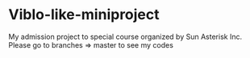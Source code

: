 # Viblo-like-miniproject
My admission project to special course organized by Sun Asterisk Inc.
Please go to branches => master to see my codes
